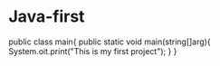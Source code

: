 # Java-first
public class main{
public static void main(string[]arg){
System.oit.print("This is my first project");
}
}

